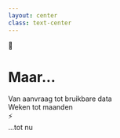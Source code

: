 ```yaml
---
layout: center
class: text-center
---
```


<div class="text-6xl mb-8">
🤔
</div>

# Maar...

<v-click>

<div class="text-2xl mt-12 opacity-75">
Van <span class="text-red-600 font-bold">aanvraag</span> tot <span class="text-red-600 font-bold">bruikbare data</span>
</div>

<div class="text-5xl mt-6 text-red-600 font-bold">
Weken tot maanden
</div>

</v-click>

<v-click>

<div class="text-4xl mt-16">
⚡
</div>

<div class="text-3xl mt-4 text-green-600 font-bold">
...tot nu
</div>

</v-click>

<!--
😫 DE PIJNPUNTEN (1-2 min)

WAAROM ZO TRAAG?

1. Aanvraagproces:
   - Formele aanvraag bij DUO
   - 8 weken wettelijke termijn
   - Vaak langer in praktijk

2. Technische complexiteit:
   - SPSS/SAS bestanden (niet toegankelijk)
   - Geen directe query mogelijkheden
   - Handmatig datamanagement
   - Veel technische kennis vereist

3. Iteratief proces:
   - Wacht op data
   - Ontdekt andere variabelen nodig
   - Nieuwe aanvraag = weer weken

4. Context:
   - NWEA 2025: "Overwhelmed by disconnected systems"
   - Deloitte: "Need for real-time insights"

💡 IMPACT:
- Beleid niet snel genoeg bijstellen
- Onderzoek vertraagt
- Beslissingen zonder actuele data
- Frustratie

🎯 TEASER:
"Dit probleem hebben we aangepakt. Simpeler dan je denkt."

⚡ Overgang: "Maar eerst: wat neem je vandaag mee..."
-->

